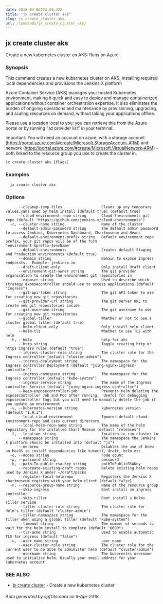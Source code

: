 ```yaml
---
date: 2018-04-06T03:50:32Z
title: "jx create cluster aks"
slug: jx_create_cluster_aks
url: /commands/jx_create_cluster_aks/
---
```

## jx create cluster aks

Create a new kubernetes cluster on AKS: Runs on Azure

### Synopsis

This command creates a new kubernetes cluster on AKS, installing required local dependencies and provisions the Jenkins X platform 

Azure Container Service (AKS) manages your hosted Kubernetes environment, making it quick and easy to deploy and manage containerized applications without container orchestration expertise. It also eliminates the burden of ongoing operations and maintenance by provisioning, upgrading, and scaling resources on demand, without taking your applications offline. 

Please use a location local to you: you can retrieve this from the Azure portal or by running "az provider list" in your terminal. 

Important: You will need an account on azure, with a storage account (https://portal.azure.com/#create/Microsoft.StorageAccount-ARM) and network (https://portal.azure.com/#create/Microsoft.VirtualNetwork-ARM) - both linked to the resource group you use to create the cluster in.

```
jx create cluster aks [flags]
```

### Examples

```
  jx create cluster aks
```

### Options

```
      --cleanup-temp-files                  Cleans up any temporary values.yaml used by helm install [default true] (default true)
      --cloud-environment-repo string       Cloud Environments git repo (default "https://github.com/jenkins-x/cloud-environments")
  -c, --cluster-name string                 Name of the cluster
      --default-admin-password string       the default admin password to access Jenkins, Kubernetes Dashboard, Chartmuseum and Nexus
      --default-environment-prefix string   Default environment repo prefix, your git repos will be of the form 'environment-$prefix-$envName'
      --default-environments                Creates default Staging and Production environments (default true)
      --domain string                       Domain to expose ingress endpoints.  Example: jenkinsx.io
      --draft-client-only                   Only install draft client
      --environment-git-owner string        The git provider organisation to create the environment git repositories in
      --exposer string                      Used to describe which strategy exposecontroller should use to access applications (default "Ingress")
      --git-api-token string                The git API token to use for creating new git repositories
      --git-provider-url string             The git server URL to create new git repositories inside
      --git-username string                 The git username to use for creating new git repositories
      --global-tiller                       Whether or not to use a cluster global tiller (default true)
      --helm-client-only                    Only install helm client
      --helm-tls                            Whether to use TLS with helm
  -h, --help                                help for aks
      --http string                         Toggle creating http or https ingress rules (default "true")
      --ingress-cluster-role string         The cluster role for the Ingress controller (default "cluster-admin")
      --ingress-deployment string           The namespace for the Ingress controller Deployment (default "jxing-nginx-ingress-controller")
      --ingress-namespace string            The namespace for the Ingress controller (default "kube-system")
      --ingress-service string              The name of the Ingress controller Service (default "jxing-nginx-ingress-controller")
      --keep-exposecontroller-job           Prevents Helm deleting the exposecontroller Job and Pod after running.  Useful for debugging exposecontroller logs but you will need to manually delete the job if you update an environment
  -v, --kubernetes-version string           kubernetes version (default "1.9.1")
      --local-cloud-environment             Ignores default cloud-environment-repo and uses current directory 
      --local-helm-repo-name string         The name of the helm repository for the installed Chart Museum (default "releases")
  -l, --location string                     location to run cluster in
      --namespace string                    The namespace the Jenkins X platform should be installed into (default "jx")
      --no-brew                             Disables the use of brew on MacOS to install dependencies like kubectl, draft, helm etc
  -o, --nodes string                        node count
  -p, --password string                     password
  -k, --path-To-public-rsa-key string       pathToPublicRSAKey
      --recreate-existing-draft-repos       Delete existing helm repos used by Jenkins X under ~/draft/packs
      --register-local-helmrepo             Registers the Jenkins X chartmuseum registry with your helm client [default false]
  -n, --resource-group-name string          Name of the resource group
      --skip-ingress                        Dont install an ingress controller
      --skip-tiller                         Dont install a Helms Tiller service
      --tiller-cluster-role string          The cluster role for Helm's tiller (default "cluster-admin")
      --tiller-namespace string             The namespace for the Tiller when using a gloabl tiller (default "kube-system")
      --timeout string                      The number of seconds to wait for the helm install to complete (default "6000")
      --tls-acme string                     Used to enable automatic TLS for ingress (default "false")
  -u, --user name string                    user name
      --user-cluster-role string            The cluster role for the current user to be able to administer helm (default "cluster-admin")
      --username string                     The kubernetes username used to initialise helm. Usually your email address for your kubernetes account
```

### SEE ALSO

* [jx create cluster](/commands/jx_create_cluster/)	 - Create a new kubernetes cluster

###### Auto generated by spf13/cobra on 6-Apr-2018
